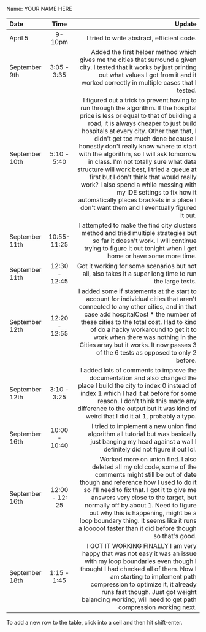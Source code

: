 Name: YOUR NAME HERE

| Date           |      Time      |                                                                                                                                                                                                                                                                                                                                                                                                                                                                                                                                                                                                                                            Update |
|:---------------|:--------------:|--------------------------------------------------------------------------------------------------------------------------------------------------------------------------------------------------------------------------------------------------------------------------------------------------------------------------------------------------------------------------------------------------------------------------------------------------------------------------------------------------------------------------------------------------------------------------------------------------------------------------------------------------:|
| April 5        |     9-10pm     |                                                                                                                                                                                                                                                                                                                                                                                                                                                                                                                                                                                                        I tried to write abstract, efficient code. |
| September 9th  |  3:05 - 3:35   |                                                                                                                                                                                                                                                                                                                                                                                                                                Added the first helper method which gives me the cities that surround a given city. I tested that it works by just printing out what values I got from it and it worked correctly in multiple cases that I tested. |
| September 10th |  5:10 - 5:40   | I figured out a trick to prevent having to run through the algorithm. If the hospital price is less or equal to that of building a road, it is always cheaper to just build hospitals at every city. Other than that, I didn't get too much done because I honestly don't really know where to start with the algorithm, so I will ask tomorrow in class. I'm not totally sure what data structure will work best, I tried a queue at first but I don't think that would really work? I also spend a while messing with my IDE settings to fix how it automatically places brackets in a place I don't want them and I eventually figured it out. |
| September 11th |  10:55- 11:25  |                                                                                                                                                                                                                                                                                                                                                                                                                                               I attempted to make the find city clusters method and tried multiple strategies but so far it doesn't work. I will continue trying to figure it out tonight when I get home or have some more time. |
| September 11th | 12:30 - 12:45  |                                                                                                                                                                                                                                                                                                                                                                                                                                                                                                                                            Got it working for some scenarios but not all, also takes it a super long time to run the large tests. |
| September 12th | 12:20 - 12:55  |                                                                                                                                                                                                                                                                 I added some if statements at the start to account for individual cities that aren't connected to any other cities, and in that case add hospitalCost * the number of these cities to the total cost. Had to kind of do a hacky workaround to get it to work when there was nothing in the Cities array but it works. It now passes 3 of the 6 tests as opposed to only 2 before. |
| September 12th |  3:10 - 3:25   |                                                                                                                                                                                                                                                                                                                                                      I added lots of comments to improve the documentation and also changed the place I build the city to index 0 instead of index 1 which I had it at before for some reason. I don't think this made any difference to the output but it was kind of weird that I did it at 1, probably a typo. |
| September 16th | 10:00 - 10:40  |                                                                                                                                                                                                                                                                                                                                                                                                                                                                                        I tried to implement a new union find algorithm all tutorial but was basically just banging my head against a wall I definitely did not figure it out lol. |
| September 16th | 12:00 - 12: 25 |                                                                                                                                                                                                                       Worked more on union find. I also deleted all my old code, some of the comments might still be out of date though and reference how I used to do it so I'll need to fix that. I got it to give me answers very close to the target, but normally off by about 1. Need to figure out why this is happening, might be a loop boundary thing. It seems like it runs a looooot faster than it did before though so that's good. |
| September 18th |  1:15 - 1:45   |                                                                                                                                                                                                                                                                                                               I GOT IT WORKING FINALLY I am very happy that was not easy it was an issue with my loop boundaries even though I thought I had checked all of them. Now I am starting to implement path compression to optimize it, it already runs fast though. Just got weight balancing working, will need to get path compression working next. |


To add a new row to the table, click into a cell and then hit shift-enter.